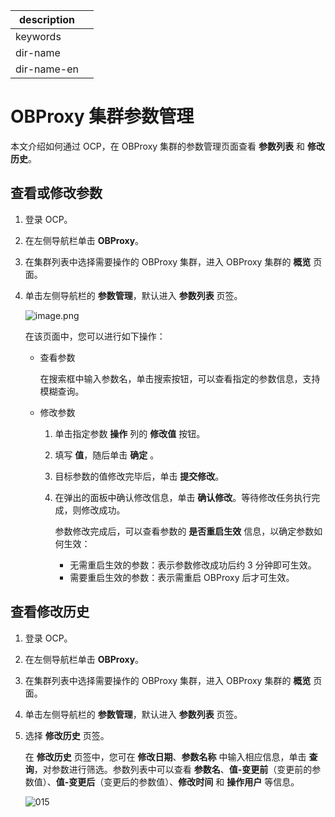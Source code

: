 |description||
|---|---|
|keywords||
|dir-name||
|dir-name-en||

# OBProxy 集群参数管理

本文介绍如何通过 OCP，在 OBProxy 集群的参数管理页面查看 **参数列表** 和 **修改历史**。

## 查看或修改参数

1. 登录 OCP。

2. 在左侧导航栏单击 **OBProxy**。

3. 在集群列表中选择需要操作的 OBProxy 集群，进入 OBProxy 集群的 **概览** 页面。

4. 单击左侧导航栏的 **参数管理**，默认进入 **参数列表** 页签。

   ![image.png](https://obbusiness-private.oss-cn-shanghai.aliyuncs.com/doc/img/ocp/403-cn/obproxy%E5%8F%82%E6%95%B0%E7%AE%A1%E7%90%86.png)

   在该页面中，您可以进行如下操作：

   * 查看参数

     在搜索框中输入参数名，单击搜索按钮，可以查看指定的参数信息，支持模糊查询。

   * 修改参数

     1. 单击指定参数 **操作** 列的 **修改值** 按钮。
     2. 填写 **值**，随后单击 **确定** 。
     3. 目标参数的值修改完毕后，单击 **提交修改**。
     4. 在弹出的面板中确认修改信息，单击 **确认修改**。等待修改任务执行完成，则修改成功。

        参数修改完成后，可以查看参数的 **是否重启生效** 信息，以确定参数如何生效：

        * 无需重启生效的参数：表示参数修改成功后约 3 分钟即可生效。
        * 需要重启生效的参数：表示需重启 OBProxy 后才可生效。

## 查看修改历史

1. 登录 OCP。

2. 在左侧导航栏单击 **OBProxy**。

3. 在集群列表中选择需要操作的 OBProxy 集群，进入 OBProxy 集群的 **概览** 页面。

4. 单击左侧导航栏的 **参数管理**，默认进入 **参数列表** 页签。

5. 选择 **修改历史** 页签。

   在 **修改历史** 页签中，您可在 **修改日期**、**参数名称** 中输入相应信息，单击 **查询**，对参数进行筛选。参数列表中可以查看 **参数名**、**值-变更前**（变更前的参数值）、**值-变更后**（变更后的参数值）、**修改时间** 和 **操作用户** 等信息。

   ![015](https://obbusiness-private.oss-cn-shanghai.aliyuncs.com/doc/img/ocp/403-cn/%E5%8F%82%E6%95%B0%E4%BF%AE%E6%94%B9%E5%8E%86%E5%8F%B2.png)
